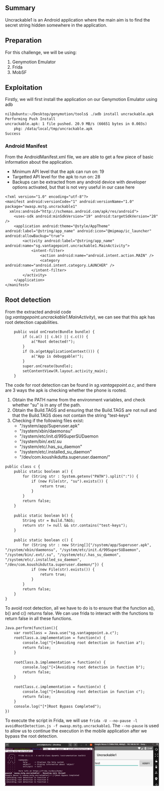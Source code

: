 ## Summary
Uncrackable1 is an Android application where the main aim is to find the secret string hidden somewhere in the application.

## Preparation

For this challenge, we will be using:
1. Genymotion Emulator
2. Frida
3. MobSF

## Exploitation
Firstly, we will first install the application on our Genymotion Emulator using adb

```
nil@ubuntu:~/Desktop/genymotion/tools$ ./adb install uncrackable.apk
Performing Push Install
uncrackable.apk: 1 file pushed. 20.9 MB/s (66651 bytes in 0.003s)
	pkg: /data/local/tmp/uncrackable.apk
Success
```

### Android Manifest
From the AndroidManifest.xml file, we are able to get a few piece of basic information about the application.
- Minimum API level that the apk can run on: 19
- Targetted API level for the apk to run on: 28
- Backups can be extracted from any android device with developer options activated, but that is not very useful in our case here
```
<?xml version="1.0" encoding="utf-8"?>
<manifest android:versionCode="1" android:versionName="1.0" package="owasp.mstg.uncrackable1"
  xmlns:android="http://schemas.android.com/apk/res/android">
    <uses-sdk android:minSdkVersion="19" android:targetSdkVersion="28" />
    <application android:theme="@style/AppTheme" android:label="@string/app_name" android:icon="@mipmap/ic_launcher" android:allowBackup="true">
        <activity android:label="@string/app_name" android:name="sg.vantagepoint.uncrackable1.MainActivity">
            <intent-filter>
                <action android:name="android.intent.action.MAIN" />
                <category android:name="android.intent.category.LAUNCHER" />
            </intent-filter>
        </activity>
    </application>
</manifest>
```

## Root detection
From the extracted android code (_sg.vantagepoint.uncrackable1.MainActivity_), we can see that this apk has root detection capabilities.

```
    public void onCreate(Bundle bundle) {
        if (c.a() || c.b() || c.c()) {
            a("Root detected!");
        }
        if (b.a(getApplicationContext())) {
            a("App is debuggable!");
        }
        super.onCreate(bundle);
        setContentView(R.layout.activity_main);
    }
```

The code for root detection can be found in _sg.vantagepoint.a.c_, and there are 3 ways the apk is checking whether the phone is rooted.
1. Obtain the PATH name from the environment variables, and check whether "su" is in any of the path.
2. Obtain the Build.TAGS and ensuring that the Build.TAGS are not null and that the Build.TAGS does not contain the string "test-keys"
3. Checking if the following files exist: 
   - "/system/app/Superuser.apk"
   - "/system/xbin/daemonsu"
   - "/system/etc/init.d/99SuperSUDaemon
   - "/system/bin/.ext/.su
   - "/system/etc/.has_su_daemon"
   - "/system/etc/.installed_su_daemon"
   - "/dev/com.koushikdutta.superuser.daemon/"

```
public class c {
    public static boolean a() {
        for (String str : System.getenv("PATH").split(":")) {
            if (new File(str, "su").exists()) {
                return true;
            }
        }
        return false;
    }

    public static boolean b() {
        String str = Build.TAGS;
        return str != null && str.contains("test-keys");
    }

    public static boolean c() {
        for (String str : new String[]{"/system/app/Superuser.apk", "/system/xbin/daemonsu", "/system/etc/init.d/99SuperSUDaemon", "/system/bin/.ext/.su", "/system/etc/.has_su_daemon", "/system/etc/.installed_su_daemon", "/dev/com.koushikdutta.superuser.daemon/"}) {
            if (new File(str).exists()) {
                return true;
            }
        }
        return false;
    }
}
```

To avoid root detection, all we have to do is to ensure that the function a(), b() and c() returns false. We can use frida to interact with the functions to return false in all these functions.

```
Java.perform(function(){
    var rootClass = Java.use("sg.vantagepoint.a.c");
    rootClass.a.implementation = function(v) {
        console.log("[+]Avoiding root detection in function a");
        return false;
    }
    
    rootClass.b.implementation = function(v) {
        console.log("[+]Avoiding root detection in function b");
        return false;
    }
    
    rootClass.c.implementation = function(v) {
        console.log("[+]Avoiding root detection in function c");
        return false;
    }
    console.log("[*]Root Bypass Completed");
})
```

To execute the script in Frida, we will use ```frida -U --no-pause -l avoidRootDetection.js -f owasp.mstg.uncrackable1```. The ```--no-pause``` is used to allow us to continue the execution in the mobile application after we bypass the root detection.

![Bypassing root detection](https://github.com/joelczk/writeups/blob/main/Uncrackable/Images/Uncrackable1/rootdetection.png)
